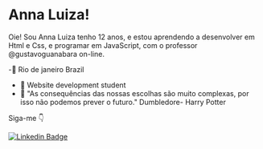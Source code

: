 # Anna Luiza!
Oie! Sou Anna Luiza tenho 12 anos, e estou aprendendo a desenvolver em Html e Css, e programar em JavaScript, com o professor @gustavoguanabara on-line.


-📌 Rio de janeiro Brazil
- 📌 Website development student
- 🌈 "As consequências das nossas escolhas são muito complexas, por isso não podemos prever o futuro." Dumbledore- Harry Potter

Siga-me 👇

[![Linkedin Badge](https://img.shields.io/badge/-Anna%20Luiza-6633cc?style=flat-square&logo=Instagram&logoColor=white&link=Instagram.com/)](https://Instagram.com/) 
